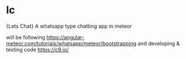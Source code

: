 # lc
{Lets Chat} A whatsapp type chatting app in meteor


will be following https://angular-meteor.com/tutorials/whatsapp/meteor/bootstrapping
and developing & testing code https://c9.io/
